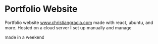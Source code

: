 # Portfolio Website


Portfolio website www.christiangracia.com made with react, ubuntu, and more. 
Hosted on a cloud server I set up manually and manage

made in a weekend
